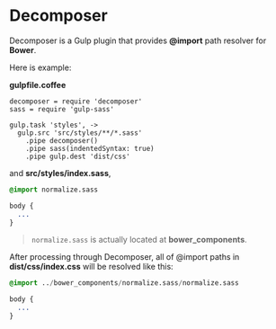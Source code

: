 # Decomposer

Decomposer is a Gulp plugin that provides __@import__ path resolver for __Bower__.

Here is example:

__gulpfile.coffee__

```node
decomposer = require 'decomposer'
sass = require 'gulp-sass'

gulp.task 'styles', ->
  gulp.src 'src/styles/**/*.sass'
    .pipe decomposer()
    .pipe sass(indentedSyntax: true)
    .pipe gulp.dest 'dist/css'
```

and __src/styles/index.sass__,

```sass
@import normalize.sass

body {
  ...
}
```

> `normalize.sass` is actually located at __bower_components__.

After processing through Decomposer, all of @import paths in __dist/css/index.css__ will be resolved like this:

```sass
@import ../bower_components/normalize.sass/normalize.sass

body {
  ...
}
```

